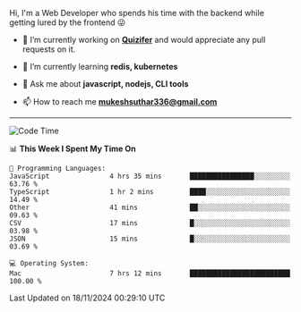 Hi, I'm a Web Developer who spends his time with the backend while getting lured by the frontend 😜

- 🔭 I’m currently working on **[Quizifer](https://github.com/SutharMukesh/Quizifer/)** and would appreciate any pull requests on it.

- 🌱 I’m currently learning **redis, kubernetes**

- 💬 Ask me about **javascript, nodejs, CLI tools**

- 📫 How to reach me **mukeshsuthar336@gmail.com**

---
<!--START_SECTION:waka-->
![Code Time](http://img.shields.io/badge/Code%20Time-3%2C183%20hrs%2030%20mins-blue)

📊 **This Week I Spent My Time On** 

```text
💬 Programming Languages: 
JavaScript               4 hrs 35 mins       ████████████████░░░░░░░░░   63.76 % 
TypeScript               1 hr 2 mins         ████░░░░░░░░░░░░░░░░░░░░░   14.49 % 
Other                    41 mins             ██░░░░░░░░░░░░░░░░░░░░░░░   09.63 % 
CSV                      17 mins             █░░░░░░░░░░░░░░░░░░░░░░░░   03.98 % 
JSON                     15 mins             █░░░░░░░░░░░░░░░░░░░░░░░░   03.69 % 

💻 Operating System: 
Mac                      7 hrs 12 mins       █████████████████████████   100.00 % 
```


 Last Updated on 18/11/2024 00:29:10 UTC
<!--END_SECTION:waka-->
